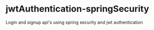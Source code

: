 # jwtAuthentication-springSecurity
Login and signup api's using spring security and jwt authentication
